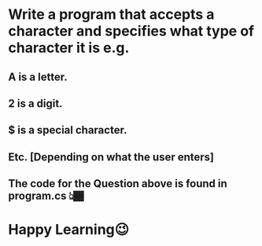 # Write a program that accepts a character and specifies what type of character it is e.g.
## A is a letter.
## 2 is a digit.
## $ is a special character.
## Etc. [Depending on what the user enters]
## The code for the Question above is found in program.cs 👆🏾
# Happy Learning😉
